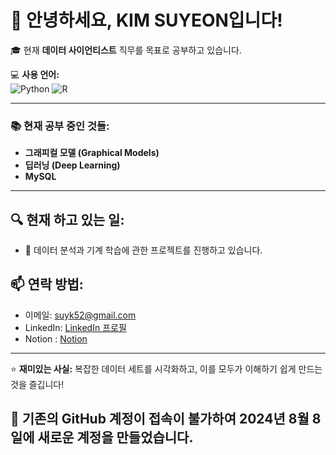 # 👋 안녕하세요, KIM SUYEON입니다!

🎓 현재 **데이터 사이언티스트** 직무를 목표로 공부하고 있습니다.

💻 **사용 언어:**  
![Python](https://img.shields.io/badge/Python-3776AB?style=for-the-badge&logo=python&logoColor=white)
![R](https://img.shields.io/badge/R-276DC3?style=for-the-badge&logo=r&logoColor=white)

---

### 📚 **현재 공부 중인 것들:**
- **그래피컬 모델 (Graphical Models)**
- **딥러닝 (Deep Learning)**
- **MySQL**

---

## 🔍 **현재 하고 있는 일:**
- 📝 데이터 분석과 기계 학습에 관한 프로젝트를 진행하고 있습니다.

## 📫 **연락 방법:**
- 이메일: [suyk52@gmail.com](mailto:suyk52@gmail.com)
- LinkedIn: [LinkedIn 프로필](https://www.linkedin.com/in/suyeon-kim-688360317/)
- Notion : [Notion](https://www.notion.so/c12777c8a0734946adc58d9d0b217752)
---
⭐️ **재미있는 사실:** 
복잡한 데이터 세트를 시각화하고, 이를 모두가 이해하기 쉽게 만드는 것을 즐깁니다!

## 🚨 기존의 GitHub 계정이 접속이 불가하여 **2024년 8월 8일**에 새로운 계정을 만들었습니다.



